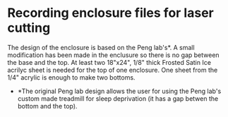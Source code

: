 # Recording enclosure files for laser cutting

The design of the enclosure is based on the Peng lab's*. A small modification has been made in the enclusure so there is no gap between the base and the top. At least two 18"x24", 1/8" thick Frosted Satin Ice acrilyc sheet is needed for the top of one enclosure. One sheet from the 1/4" acrylic is enough to make two bottoms.

* *The original Peng lab design allows the user for using the Peng lab's custom made treadmill for sleep deprivation (it has a gap betwen the bottom and the top).
